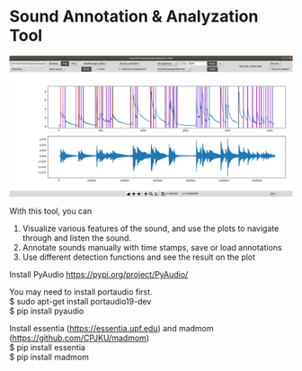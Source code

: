 # Sound Annotation & Analyzation Tool

![](image/ss.png)  

With this tool, you can 
1. Visualize various features of the sound, and use the plots to navigate through and listen the sound.  
2. Annotate sounds manually with time stamps, save or load annotations  
3. Use different detection functions and see the result on the plot  

Install PyAudio https://pypi.org/project/PyAudio/  

You may need to install portaudio first.   
$ sudo apt-get install portaudio19-dev  
$ pip install pyaudio  
  
Install essentia (https://essentia.upf.edu) and madmom (https://github.com/CPJKU/madmom)  
$ pip install essentia  
$ pip install madmom  

